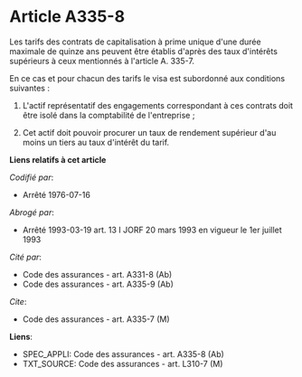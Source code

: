 # Article A335-8

Les tarifs des contrats de capitalisation à prime unique d'une durée maximale de quinze ans peuvent être établis d'après des
taux d'intérêts supérieurs à ceux mentionnés à l'article A. 335-7.

En ce cas et pour chacun des tarifs le visa est subordonné aux conditions suivantes :

1. L'actif représentatif des engagements correspondant à ces contrats doit être isolé dans la comptabilité de l'entreprise ;

2. Cet actif doit pouvoir procurer un taux de rendement supérieur d'au moins un tiers au taux d'intérêt du tarif.

**Liens relatifs à cet article**

_Codifié par_:

  - Arrêté 1976-07-16

_Abrogé par_:

  - Arrêté 1993-03-19 art. 13 I JORF 20 mars 1993 en vigueur le 1er juillet 1993

_Cité par_:

  - Code des assurances - art. A331-8 (Ab)
  - Code des assurances - art. A335-9 (Ab)

_Cite_:

  - Code des assurances - art. A335-7 (M)

**Liens**:

  - SPEC_APPLI: Code des assurances - art. A335-8 (Ab)
  - TXT_SOURCE: Code des assurances - art. L310-7 (M)

